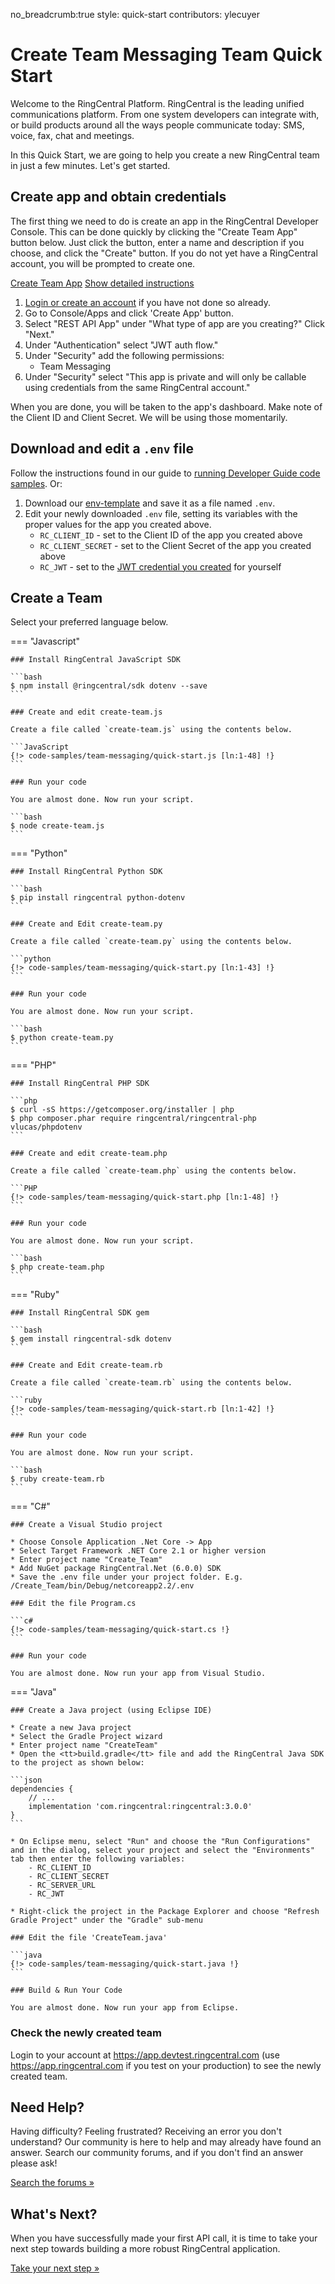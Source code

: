 no_breadcrumb:true
style: quick-start
contributors: ylecuyer

# Create Team Messaging Team Quick Start

Welcome to the RingCentral Platform. RingCentral is the leading unified communications platform. From one system developers can integrate with, or build products around all the ways people communicate today: SMS, voice, fax, chat and meetings.

In this Quick Start, we are going to help you create a new RingCentral team in just a few minutes. Let's get started.

## Create app and obtain credentials

The first thing we need to do is create an app in the RingCentral Developer Console. This can be done quickly by clicking the "Create Team App" button below. Just click the button, enter a name and description if you choose, and click the "Create" button. If you do not yet have a RingCentral account, you will be prompted to create one.

<a target="_new" href="https://developer.ringcentral.com/new-app?name=Team+Messaging+Quick+Start+App&desc=A+simple+app+to+demo+creating+a+Team+messaging+team&grantType=PersonalJWT&public=false&type=ServerOther&carriers=7710,7310,3420&permissions=Team+Messaging&redirectUri=&utm_source=devguide&utm_medium=button&utm_campaign=quickstart" class="btn btn-primary">Create Team App</a>
<a class="btn-link btn-collapse" data-toggle="collapse" href="#create-app-instructions" role="button" aria-expanded="false" aria-controls="create-app-instructions">Show detailed instructions</a>

<div class="collapse" id="create-app-instructions">
<ol>
<li><a href="https://developer.ringcentral.com/login.html#/">Login or create an account</a> if you have not done so already.</li>
<li>Go to Console/Apps and click 'Create App' button.</li>
<li>Select "REST API App" under "What type of app are you creating?" Click "Next."</li>
<li>Under "Authentication" select "JWT auth flow."
<li>Under "Security" add the following permissions:
  <ul>
    <li>Team Messaging</li>
  </ul>
</li>
<li>Under "Security" select "This app is private and will only be callable using credentials from the same RingCentral account."</li>
</ol>
</div>

When you are done, you will be taken to the app's dashboard. Make note of the Client ID and Client Secret. We will be using those momentarily.

## Download and edit a `.env` file

Follow the instructions found in our guide to [running Developer Guide code samples](../basics/code-samples.md). Or:

1. Download our [env-template](https://raw.githubusercontent.com/ringcentral/ringcentral-api-docs/main/code-samples/env-template) and save it as a file named `.env`.
2. Edit your newly downloaded `.env` file, setting its variables with the proper values for the app you created above.
     * `RC_CLIENT_ID` - set to the Client ID of the app you created above
     * `RC_CLIENT_SECRET` - set to the Client Secret of the app you created above
     * `RC_JWT` - set to the [JWT credential you created](../getting-started/create-credential.md) for yourself

## Create a Team

Select your preferred language below.

=== "Javascript"

    ### Install RingCentral JavaScript SDK

    ```bash
    $ npm install @ringcentral/sdk dotenv --save
    ```

    ### Create and edit create-team.js

    Create a file called `create-team.js` using the contents below.

    ```JavaScript
    {!> code-samples/team-messaging/quick-start.js [ln:1-48] !}
    ```

    ### Run your code

    You are almost done. Now run your script.

    ```bash
    $ node create-team.js
    ```

=== "Python"

    ### Install RingCentral Python SDK

    ```bash
    $ pip install ringcentral python-dotenv
    ```

    ### Create and Edit create-team.py

    Create a file called `create-team.py` using the contents below.

    ```python
    {!> code-samples/team-messaging/quick-start.py [ln:1-43] !}
    ```

    ### Run your code

    You are almost done. Now run your script.

    ```bash
    $ python create-team.py
    ```

=== "PHP"

    ### Install RingCentral PHP SDK

    ```php
    $ curl -sS https://getcomposer.org/installer | php
    $ php composer.phar require ringcentral/ringcentral-php vlucas/phpdotenv
    ```

    ### Create and edit create-team.php

    Create a file called `create-team.php` using the contents below.

    ```PHP
    {!> code-samples/team-messaging/quick-start.php [ln:1-48] !}
    ```

    ### Run your code

    You are almost done. Now run your script.

    ```bash
    $ php create-team.php
    ```

=== "Ruby"

    ### Install RingCentral SDK gem

    ```bash
    $ gem install ringcentral-sdk dotenv
    ```

    ### Create and Edit create-team.rb

    Create a file called `create-team.rb` using the contents below.

    ```ruby
    {!> code-samples/team-messaging/quick-start.rb [ln:1-42] !}
    ```

    ### Run your code

    You are almost done. Now run your script.

    ```bash
    $ ruby create-team.rb
    ```

=== "C#"

    ### Create a Visual Studio project

    * Choose Console Application .Net Core -> App
    * Select Target Framework .NET Core 2.1 or higher version
    * Enter project name "Create_Team"
    * Add NuGet package RingCentral.Net (6.0.0) SDK
    * Save the .env file under your project folder. E.g. /Create_Team/bin/Debug/netcoreapp2.2/.env

    ### Edit the file Program.cs

    ```c#
    {!> code-samples/team-messaging/quick-start.cs !}
    ```

    ### Run your code

    You are almost done. Now run your app from Visual Studio.

=== "Java"

    ### Create a Java project (using Eclipse IDE)

    * Create a new Java project
    * Select the Gradle Project wizard
    * Enter project name "CreateTeam"
    * Open the <tt>build.gradle</tt> file and add the RingCentral Java SDK to the project as shown below:

    ```json
    dependencies {
        // ...
        implementation 'com.ringcentral:ringcentral:3.0.0'
    }
    ```

    * On Eclipse menu, select "Run" and choose the "Run Configurations" and in the dialog, select your project and select the "Environments" tab then enter the following variables:
        - RC_CLIENT_ID
        - RC_CLIENT_SECRET
        - RC_SERVER_URL
        - RC_JWT

    * Right-click the project in the Package Explorer and choose "Refresh Gradle Project" under the "Gradle" sub-menu

    ### Edit the file 'CreateTeam.java'

    ```java
    {!> code-samples/team-messaging/quick-start.java !}
    ```

    ### Build & Run Your Code

    You are almost done. Now run your app from Eclipse.


### Check the newly created team

Login to your account at https://app.devtest.ringcentral.com (use https://app.ringcentral.com if you test on your production) to see the newly created team.


## Need Help?

Having difficulty? Feeling frustrated? Receiving an error you don't understand? Our community is here to help and may already have found an answer. Search our community forums, and if you don't find an answer please ask!

<a target="_new" href="https://community.ringcentral.com/search.html?c=8&includeChildren=false&f=&type=question&redirect=search%2Fsearch&sort=relevance&q=posting+messages">Search the forums &raquo;</a>

## What's Next?

When you have successfully made your first API call, it is time to take your next step towards building a more robust RingCentral application.

<a class="btn btn-success btn-lg" href="../../basics/your-first-steps/">Take your next step &raquo;</a>
